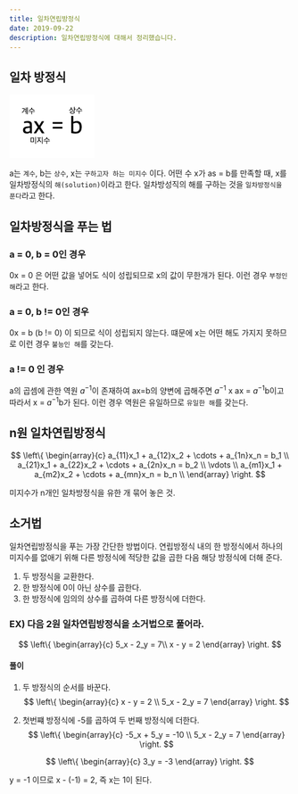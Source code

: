 ```yaml
---
title: 일차연립방정식
date: 2019-09-22
description: 일차연립방정식에 대해서 정리했습니다.
---
```


## 일차 방정식
![일차 방정식](../images/4th/linear-algebra-linear-equation-01.png)

a는 `계수`, b는 `상수`, x는 `구하고자 하는 미지수` 이다. 어떤 수 x가 as = b를 만족할 때, x를 일차방정식의 `해(solution)`이라고 한다. 일차방성직의 해를 구하는 것을 `일차방정식을 푼다`라고 한다. 

## 일차방정식을 푸는 법
### a = 0, b = 0인 경우 
0x = 0 은 어떤 값을 넣어도 식이 성립되므로 x의 값이 무한개가 된다. 이런 경우 `부정인 해`라고 한다.

### a = 0, b != 0인 경우 
0x = b (b != 0) 이 되므로 식이 성립되지 않는다. 떄문에 x는 어떤 해도 가지지 못하므로 이런 경우 `불능인 해`를 갖는다.

### a != 0 인 경우 
a의 곱셈에 관한 역원 $a^{-1}$이 존재하여 ax=b의 양변에 곱해주면 $a^{-1}$ x ax = $a^{-1}$b이고 따라서 x = $a^{-1}$b가 된다. 이런 경우 역원은 유일하므로 `유일한 해`를 갖는다.

## n원 일차연립방정식
$$
\left\{ 
\begin{array}{c}
a_{11}x_1 + a_{12}x_2 + \cdots + a_{1n}x_n = b_1  \\ 
a_{21}x_1 + a_{22}x_2 + \cdots + a_{2n}x_n = b_2  \\ 
\vdots                                           \\
a_{m1}x_1 + a_{m2}x_2 + \cdots + a_{mn}x_n = b_n  \\ 
\end{array}
\right. 
$$

미지수가 n개인 일차방정식을 유한 개 묶어 놓은 것.

## 소거법
일차연립방정식을 푸는 가장 간단한 방법이다. 연립방정식 내의 한 방정식에서 하나의 미지수를 없애기 위해 다른 방정식에 적당한 값을 곱한 다음 해당 방정식에 더해 준다.

1. 두 방정식을 교환한다.
2. 한 방정식에 0이 아닌 상수를 곱한다.
3. 한 방정식에 임의의 상수를 곱하여 다른 방정식에 더한다.

### EX) 다음 2원 일차연립방정식을 소거법으로 풀어라.
$$
\left\{ 
\begin{array}{c}
5_x - 2_y = 7\\ 
x - y = 2
\end{array}
\right. 
$$

#### 풀이

1. 두 방정식의 순서를 바꾼다. 
$$
\left\{ 
\begin{array}{c}
x - y = 2 \\
5_x - 2_y = 7
\end{array}
\right. 
$$

2. 첫번쨰 방정식에 -5를 곱하여 두 번째 방정식에 더한다.
$$
\left\{ 
\begin{array}{c}
-5_x + 5_y = -10 \\
5_x - 2_y = 7    
\end{array}
\right. 
$$

$$
\left\{ 
\begin{array}{c}
3_y = -3
\end{array}
\right. 
$$

y = -1 이므로 x - (-1) = 2, 즉 x는 1이 된다.